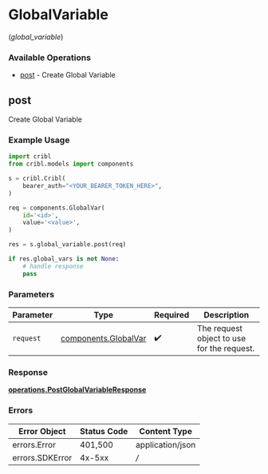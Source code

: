# GlobalVariable
(*global_variable*)

### Available Operations

* [post](#post) - Create Global Variable

## post

Create Global Variable

### Example Usage

```python
import cribl
from cribl.models import components

s = cribl.Cribl(
    bearer_auth="<YOUR_BEARER_TOKEN_HERE>",
)

req = components.GlobalVar(
    id='<id>',
    value='<value>',
)

res = s.global_variable.post(req)

if res.global_vars is not None:
    # handle response
    pass

```

### Parameters

| Parameter                                                    | Type                                                         | Required                                                     | Description                                                  |
| ------------------------------------------------------------ | ------------------------------------------------------------ | ------------------------------------------------------------ | ------------------------------------------------------------ |
| `request`                                                    | [components.GlobalVar](../../models/components/globalvar.md) | :heavy_check_mark:                                           | The request object to use for the request.                   |


### Response

**[operations.PostGlobalVariableResponse](../../models/operations/postglobalvariableresponse.md)**
### Errors

| Error Object     | Status Code      | Content Type     |
| ---------------- | ---------------- | ---------------- |
| errors.Error     | 401,500          | application/json |
| errors.SDKError  | 4x-5xx           | */*              |
